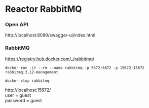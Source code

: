 # Reactor RabbitMQ

### Open API
http://localhost:8080/swagger-ui/index.html

### RabbitMQ
https://registry.hub.docker.com/_/rabbitmq/

    docker run -it --rm --name rabbitmq -p 5672:5672 -p 15672:15672 rabbitmq:3.12-management

    docker stop rabbitmq

http://localhost:15672/  
user = guest  
password = guest
